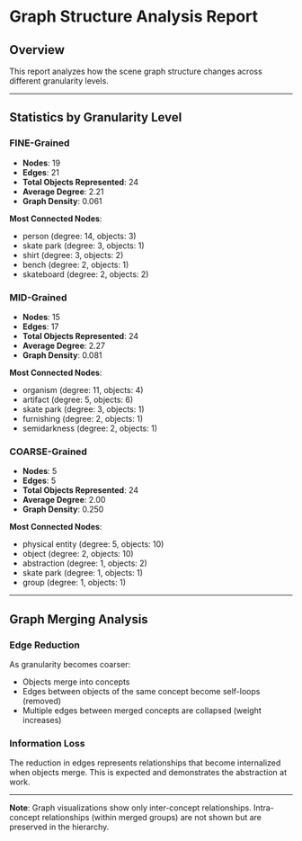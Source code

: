 # Graph Structure Analysis Report

## Overview

This report analyzes how the scene graph structure changes across different granularity levels.

---

## Statistics by Granularity Level

### FINE-Grained

- **Nodes**: 19
- **Edges**: 21
- **Total Objects Represented**: 24
- **Average Degree**: 2.21
- **Graph Density**: 0.061

**Most Connected Nodes**:
- person (degree: 14, objects: 3)
- skate park (degree: 3, objects: 1)
- shirt (degree: 3, objects: 2)
- bench (degree: 2, objects: 1)
- skateboard (degree: 2, objects: 2)

### MID-Grained

- **Nodes**: 15
- **Edges**: 17
- **Total Objects Represented**: 24
- **Average Degree**: 2.27
- **Graph Density**: 0.081

**Most Connected Nodes**:
- organism (degree: 11, objects: 4)
- artifact (degree: 5, objects: 6)
- skate park (degree: 3, objects: 1)
- furnishing (degree: 2, objects: 1)
- semidarkness (degree: 2, objects: 1)

### COARSE-Grained

- **Nodes**: 5
- **Edges**: 5
- **Total Objects Represented**: 24
- **Average Degree**: 2.00
- **Graph Density**: 0.250

**Most Connected Nodes**:
- physical entity (degree: 5, objects: 10)
- object (degree: 2, objects: 10)
- abstraction (degree: 1, objects: 2)
- skate park (degree: 1, objects: 1)
- group (degree: 1, objects: 1)

---

## Graph Merging Analysis

### Edge Reduction

As granularity becomes coarser:
- Objects merge into concepts
- Edges between objects of the same concept become self-loops (removed)
- Multiple edges between merged concepts are collapsed (weight increases)

### Information Loss

The reduction in edges represents relationships that become internalized when objects merge.
This is expected and demonstrates the abstraction at work.

---

**Note**: Graph visualizations show only inter-concept relationships.
Intra-concept relationships (within merged groups) are not shown but are preserved in the hierarchy.
